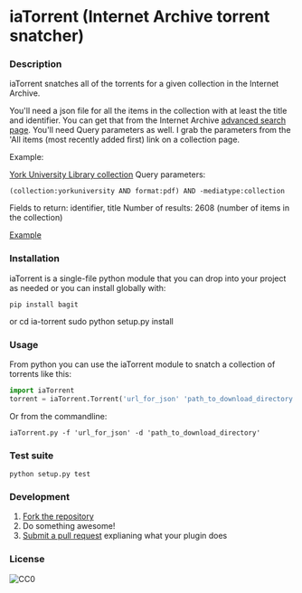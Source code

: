 # iaTorrent (Internet Archive torrent snatcher)

### Description

iaTorrent snatches all of the torrents for a given collection in the Internet Archive.

You'll need a json file for all the items in the collection with at least the title and identifier. You can get that from the Internet Archive [advanced search page](http://archive.org/advancedsearch.php). You'll need Query parameters as well. I grab the parameters from the 'All items (most recently added first) link on a collection page. 

Example:

[York University Library collection](http://archive.org/details/YorkUniversity)
Query parameters:

    (collection:yorkuniversity AND format:pdf) AND -mediatype:collection

Fields to return: identifier, title
Number of results: 2608 (number of items in the collection)

[Example](http://archive.org/advancedsearch.php?q=%28collection%3Ayorkuniversity+AND+format%3Apdf%29+AND+-mediatype%3Acollection&fl%5B%5D=identifier&fl%5B%5D=title&sort%5B%5D=&sort%5B%5D=&sort%5B%5D=&rows=2608&page=1&output=json)

### Installation

iaTorrent is a single-file python module that you can drop into your project as needed or you can install globally with:

    pip install bagit

or
    cd ia-torrent
    sudo python setup.py install

### Usage

From python you can use the iaTorrent module to snatch a collection of torrents like this:

```python
import iaTorrent
torrent = iaTorrent.Torrent('url_for_json' 'path_to_download_directory')
```

Or from the commandline:

    iaTorrent.py -f 'url_for_json' -d 'path_to_download_directory'


### Test suite

    python setup.py test

### Development

1. [Fork the repository](https://help.github.com/articles/fork-a-repo)
2. Do something awesome!
3. [Submit a pull request](https://help.github.com/articles/creating-a-pull-request) explianing what your plugin does

### License

![CC0](http://i.creativecommons.org/p/zero/1.0/88x31.png "CC0")
